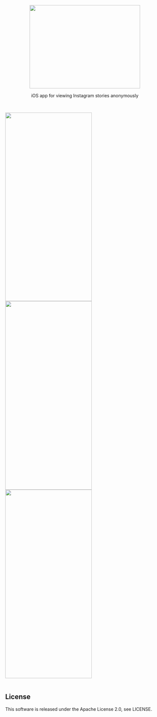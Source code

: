 <p align="center">
<img src="https://github.com/yakovlevvl/Instories/blob/master/Content/Logo.png" height="263" width="350"></a>
</p>

<p align="center">
iOS app for viewing Instagram stories anonymously
</p>
<br />

<a href="url"><img src="https://github.com/yakovlevvl/Instories/blob/master/Content/iPhoneX1.png" height="595" width="274" ></a>
<a href="url"><img src="https://github.com/yakovlevvl/Instories/blob/master/Content/iPhoneX2.png" height="595" width="274" ></a>
<a href="url"><img src="https://github.com/yakovlevvl/Instories/blob/master/Content/iPhoneX3.png" height="595" width="274" ></a>
<br />
<br />

## License
This software is released under the Apache License 2.0, see LICENSE.



